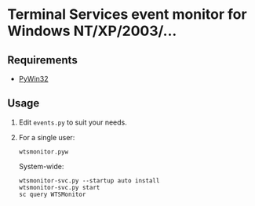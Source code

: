 # Terminal Services event monitor for Windows NT/XP/2003/...

## Requirements

 * [PyWin32](http://starship.python.net/crew/mhammond/win32/Downloads.html)

## Usage

1. Edit `events.py` to suit your needs.

2. For a single user:

       wtsmonitor.pyw

    System-wide:

       wtsmonitor-svc.py --startup auto install
       wtsmonitor-svc.py start
       sc query WTSMonitor

